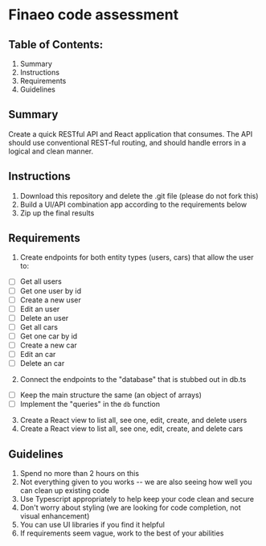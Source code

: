 # Finaeo code assessment

## Table of Contents:

1. Summary
2. Instructions
3. Requirements
4. Guidelines

## Summary

Create a quick RESTful API and React application that consumes. The API should use conventional REST-ful routing, and should handle errors in a logical and clean manner.

## Instructions

1. Download this repository and delete the .git file (please do not fork this)
2. Build a UI/API combination app according to the requirements below
3. Zip up the final results

## Requirements

1. Create endpoints for both entity types (users, cars) that allow the user to:

- [ ] Get all users
- [ ] Get one user by id
- [ ] Create a new user
- [ ] Edit an user
- [ ] Delete an user
- [ ] Get all cars
- [ ] Get one car by id
- [ ] Create a new car
- [ ] Edit an car
- [ ] Delete an car

2. Connect the endpoints to the "database" that is stubbed out in db.ts

- [ ] Keep the main structure the same (an object of arrays)
- [ ] Implement the "queries" in the `db` function

3. Create a React view to list all, see one, edit, create, and delete users
4. Create a React view to list all, see one, edit, create, and delete cars

## Guidelines

1. Spend no more than 2 hours on this
2. Not everything given to you works -- we are also seeing how well you can clean up existing code
3. Use Typescript appropriately to help keep your code clean and secure
4. Don't worry about styling (we are looking for code completion, not visual enhancement)
5. You can use UI libraries if you find it helpful
6. If requirements seem vague, work to the best of your abilities
